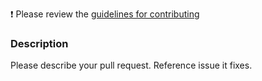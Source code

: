 :exclamation: Please review the [guidelines for contributing](https://github.com/skylot/jadx/blob/master/CONTRIBUTING.md#Pull-Request-Process)

### Description
Please describe your pull request.
Reference issue it fixes.
